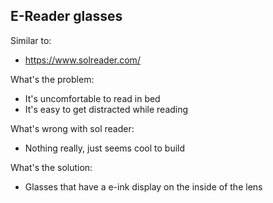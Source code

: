 ## E-Reader glasses

Similar to:
- https://www.solreader.com/

What's the problem:
- It's uncomfortable to read in bed
- It's easy to get distracted while reading

What's wrong with sol reader:
- Nothing really, just seems cool to build

What's the solution:
- Glasses that have a e-ink display on the inside of the lens

